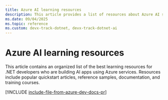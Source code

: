 ```yaml
---
title: Azure AI learning resources
description: This article provides a list of resources about Azure AI scenarios for .NET developers, including documentation and code samples.
ms.date: 09/04/2025
ms.topic: reference
ms.custom: devx-track-dotnet, devx-track-dotnet-ai
---
```


# Azure AI learning resources

This article contains an organized list of the best learning resources for .NET developers who are building AI apps using Azure services. Resources include popular quickstart articles, reference samples, documentation, and training courses.

[!INCLUDE [include-file-from-azure-dev-docs-pr](~/azure-dev-docs-pr/articles/ai/includes/azure-ai-for-developers-dotnet.md)]
